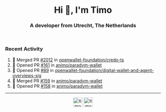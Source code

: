 <h1 align="center">Hi 👋, I'm Timo</h1>
<h3 align="center">A developer from Utrecht, The Netherlands</h3>
<br/>
<!-- https://github.com/rahuldkjain/github-profile-readme-generator --!>

<!--  <p align="left"><img src="https://github-readme-stats.vercel.app/api?username=timoglastra&show_icons=true&count_private=true&" alt="timoglastra" /></p> --!>

<!--
Github language stats
<p align="left"><img src="https://github-readme-stats.vercel.app/api/top-langs/?username=timoglastra&layout=compact" alt="timoglastra" /><p>
-->

<!-- Codestats language stats -->
<!-- <p align="left"><img src="https://codestats-readme.vercel.app/api/top-langs/?username=timoglastra&layout=compact&language_count=12" alt="timoglastra" /><p>    --!>
  
<h3>Recent Activity</h3>

<!--START_SECTION:activity-->
1. 🎉 Merged PR [#2012](https://github.com/openwallet-foundation/credo-ts/pull/2012) in [openwallet-foundation/credo-ts](https://github.com/openwallet-foundation/credo-ts)
2. 💪 Opened PR [#161](https://github.com/animo/paradym-wallet/pull/161) in [animo/paradym-wallet](https://github.com/animo/paradym-wallet)
3. 💪 Opened PR [#89](https://github.com/openwallet-foundation/digital-wallet-and-agent-overviews-sig/pull/89) in [openwallet-foundation/digital-wallet-and-agent-overviews-sig](https://github.com/openwallet-foundation/digital-wallet-and-agent-overviews-sig)
4. 🎉 Merged PR [#159](https://github.com/animo/paradym-wallet/pull/159) in [animo/paradym-wallet](https://github.com/animo/paradym-wallet)
5. 💪 Opened PR [#158](https://github.com/animo/paradym-wallet/pull/158) in [animo/paradym-wallet](https://github.com/animo/paradym-wallet)
<!--END_SECTION:activity-->

---

<p align="center">
<a href="https://twitter.com/timoglastra" target="blank"><img align="center" src="https://cdn.jsdelivr.net/npm/simple-icons@3.0.1/icons/twitter.svg" alt="timoglastra" height="30" width="30" /></a>
<a href="https://linkedin.com/in/timoglastra" target="blank"><img align="center" src="https://cdn.jsdelivr.net/npm/simple-icons@3.0.1/icons/linkedin.svg" alt="timoglastra" height="30" width="30" /></a>
</p>



